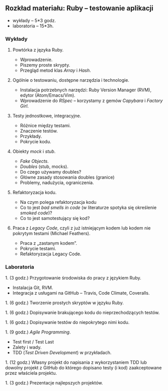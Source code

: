 ## Rozkład materiału: Ruby – testowanie aplikacji

* wykłady – 5*3 godz.
* laboratoria – 15*3h.

### Wykłady

1. Powtórka z języka Ruby.

   - Wprowadzenie.
   - Piszemy proste skrypty.
   - Przegląd metod klas *Array* i *Hash*.

1. Ogólnie o testowaniu, dostępne narzędzia i technologie.

   - Instalacja potrzebnych narzędzi:
     Ruby Version Manager (RVM), edytor (Atom/Emacs/Vim).
   - Wprowadzenie do *RSpec* – korzystamy z gemów
     *Capybara* i *Factory Girl*.

1. Testy jednostkowe, integracyjne.

   - Różnice między testami.
   - Znaczenie testów.
   - Przykłady.
   - Pokrycie kodu.

1. Obiekty *mock* i *stub*.

   - *Fake Objects*.
   - *Doubles* (stub, mocks).
   - Do czego używamy doubles?
   - Główne zasady stosowania doubles (granice)
   - Problemy, nadużycia, ograniczenia.

1. Refaktoryzacja kodu.

   - Na czym polega refaktoryzacja kodu
   - Co to jest *bad smells in code* (w literaturze spotyka się określenie *smoked code*)?
   - Co to jest samotestujący się kod?

1. Praca z *Legacy Code*, czyli
   z już istniejącym kodem lub kodem nie pokrytym testami (Michael Feathers).

   - Praca z „zastanym kodem”.
   - Pokrycie testami.
   - Refaktoryzacja Legacy Code.


### Laboratoria

1\. (3 godz.)
  Przygotowanie środowiska do pracy z językiem Ruby.

  - Instalacja Git, RVM.
  - Integracja z usługami na GitHub – Travis, Code Climate, Coveralls.

1\. (6 godz.)
  Tworzenie prostych skryptów w języku Ruby.

1\. (6 godz.)
  Dopisywanie brakującego kodu do nieprzechodzących testów.

1\. (6 godz.)
  Dopisywanie testów do niepokrytego nimi kodu.

1\. (9 godz.)
  *Agile Programming*.

  - Test first / Test Last
  - Zalety i wady.
  - TDD (*Test Driven Development*) w przykładach.

1\. (12 godz.)
  Własny projekt do napisania z wykorzystaniem TDD lub dowolny
  projekt z GitHub do którego dopisano testy (i kod) zaakceptowane przez
  właściela projektu.

1\. (3 godz.)
  Prezentacje najlepszych projektów.
